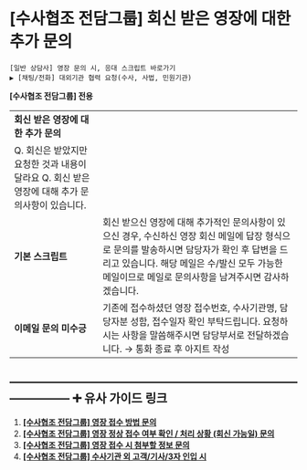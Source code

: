 # [수사협조 전담그룹] 회신 받은 영장에 대한 추가 문의

```
[일반 상담사] 영장 문의 시, 응대 스크립트 바로가기  
▶ [채팅/전화] 대외기관 협력 요청(수사, 사법, 민원기관)
```

**[수사협조 전담그룹] 전용**

|  |  |
| --- | --- |
| **회신** **받은** **영장에** **대한** **추가** **문의** | |
| Q. 회신은 받았지만 요청한 것과 내용이 달라요 Q. 회신 받은 영장에 대해 추가 문의사항이 있습니다. | |
| **기본** **스크립트** | 회신 받으신 영장에 대해 추가적인 문의사항이 있으신 경우, 수신하신 영장 회신 메일에 답장 형식으로 문의를 발송하시면 담당자가 확인 후 답변을 드리고 있습니다. 해당 메일은 수/발신 모두 가능한 메일이므로 메일로 문의사항을 남겨주시면 감사하겠습니다. |
| **이메일** **문의** **미수긍** | 기존에 접수하셨던 영장 접수번호, 수사기관명, 담당자분 성함, 접수일자 확인 부탁드립니다. 요청하시는 사항을 말씀해주시면 담당부서로 전달하겠습니다. → 통화 종료 후 아지트 작성 |

**―****―****―****―****―****―****―****―****―****―****―****―****―****―****―****―****―****―****―****―****―****―****―****―****―****―****―****―****―** **➕ 유사 가이드 링크**
-----------------------------------------------------------------------------------------------------------------------------------------------------------------

1. **[[수사협조 전담그룹] 영장 접수 방법 문의](https://kakaomobilitysupport.zendesk.com/hc/ko/articles/36291672128921)**
2. **[[수사협조 전담그룹] 영장 정상 접수 여부 확인 / 처리 상황 (회신 가능일) 문의](https://kakaomobilitysupport.zendesk.com/hc/ko/articles/36291682984473)**
3. [**[수사협조 전담그룹] 영장 접수 시 첨부할 정보 문의**](https://kakaomobilitysupport.zendesk.com/hc/ko/articles/36291763507225)
4. [**[수사협조 전담그룹] 수사기관 외 고객/기사/3자 인입 시**](https://kakaomobilitysupport.zendesk.com/hc/ko/articles/36291811989529)